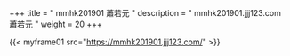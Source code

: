 +++
title = "  mmhk201901 蕭若元 "
description = "  mmhk201901.jjj123.com 蕭若元   "
weight = 20
+++


{{< myframe01 src="https://mmhk201901.jjj123.com/" >}}

